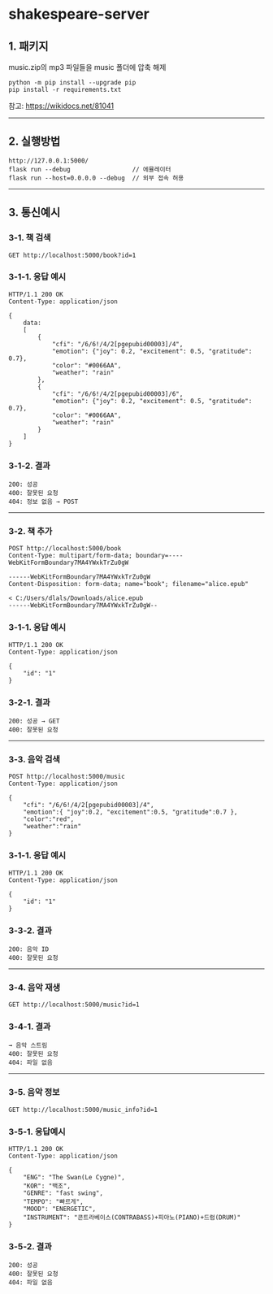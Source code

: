 # shakespeare-server
 
## 1. 패키지
 music.zip의 mp3 파일들을 music 폴더에 압축 해제 

    python -m pip install --upgrade pip
    pip install -r requirements.txt

참고: https://wikidocs.net/81041

---
## 2. 실행방법
    http://127.0.0.1:5000/
    flask run --debug                 // 에뮬레이터
    flask run --host=0.0.0.0 --debug  // 외부 접속 허용

---
## 3. 통신예시
### 3-1. 책 검색
    GET http://localhost:5000/book?id=1
### 3-1-1. 응답 예시
    HTTP/1.1 200 OK
    Content-Type: application/json
    
    {
        data:
        [
            {
                "cfi": "/6/6!/4/2[pgepubid00003]/4",
                "emotion": {"joy": 0.2, "excitement": 0.5, "gratitude": 0.7},
                "color": "#0066AA",
                "weather": "rain"
            },
            {
                "cfi": "/6/6!/4/2[pgepubid00003]/6",
                "emotion": {"joy": 0.2, "excitement": 0.5, "gratitude": 0.7},
                "color": "#0066AA",
                "weather": "rain"
            }
        ]
    }
### 3-1-2. 결과
    200: 성공
    400: 잘못된 요청
    404: 정보 없음 → POST
---
### 3-2. 책 추가
    POST http://localhost:5000/book
    Content-Type: multipart/form-data; boundary=----WebKitFormBoundary7MA4YWxkTrZu0gW

    ------WebKitFormBoundary7MA4YWxkTrZu0gW
    Content-Disposition: form-data; name="book"; filename="alice.epub"

    < C:/Users/dlals/Downloads/alice.epub
    ------WebKitFormBoundary7MA4YWxkTrZu0gW--

### 3-1-1. 응답 예시
    HTTP/1.1 200 OK
    Content-Type: application/json
    
    {
        "id": "1"
    }

### 3-2-1. 결과
    200: 성공 → GET
    400: 잘못된 요청
---
### 3-3. 음악 검색
    POST http://localhost:5000/music
    Content-Type: application/json

    {
        "cfi": "/6/6!/4/2[pgepubid00003]/4",
        "emotion":{ "joy":0.2, "excitement":0.5, "gratitude":0.7 },
        "color":"red",
        "weather":"rain"
    }

### 3-1-1. 응답 예시
    HTTP/1.1 200 OK
    Content-Type: application/json
    
    {
        "id": "1"
    }

### 3-3-2. 결과
    200: 음악 ID
    400: 잘못된 요청

---
### 3-4. 음악 재생

    GET http://localhost:5000/music?id=1

### 3-4-1. 결과
    → 음악 스트림
    400: 잘못된 요청
    404: 파일 없음
---
### 3-5. 음악 정보

    GET http://localhost:5000/music_info?id=1
### 3-5-1. 응답예시
    HTTP/1.1 200 OK
    Content-Type: application/json

    {
        "ENG": "The Swan(Le Cygne)",
        "KOR": "백조",
        "GENRE": "fast swing",
        "TEMPO": "빠르게",
        "MOOD": "ENERGETIC",
        "INSTRUMENT": "콘트라베이스(CONTRABASS)+피아노(PIANO)+드럼(DRUM)"
    }
### 3-5-2. 결과
    200: 성공
    400: 잘못된 요청
    404: 파일 없음